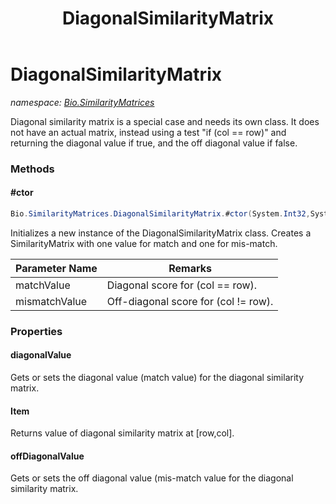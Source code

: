 ﻿---
title: DiagonalSimilarityMatrix
---

# DiagonalSimilarityMatrix
_namespace: [Bio.SimilarityMatrices](N-Bio.SimilarityMatrices.html)_

Diagonal similarity matrix is a special case and needs its own class.
 It does not have an actual matrix, instead using a test "if (col == row)" and
 returning the diagonal value if true, and the off diagonal value if false.

### Methods

#### #ctor
```csharp
Bio.SimilarityMatrices.DiagonalSimilarityMatrix.#ctor(System.Int32,System.Int32)
```
Initializes a new instance of the DiagonalSimilarityMatrix class.
 Creates a SimilarityMatrix with one value for match and one for mis-match.

|Parameter Name|Remarks|
|--------------|-------|
|matchValue|Diagonal score for (col == row).|
|mismatchValue|Off-diagonal score for (col != row).|




### Properties

#### diagonalValue
Gets or sets the diagonal value (match value) for the diagonal similarity matrix.
#### Item
Returns value of diagonal similarity matrix at [row,col].
#### offDiagonalValue
Gets or sets the off diagonal value (mis-match value for the diagonal similarity matrix.


